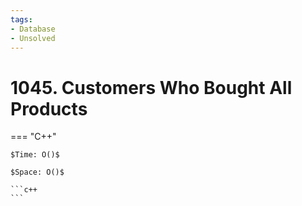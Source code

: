 ```yaml
---
tags:
- Database
- Unsolved
---
```



# 1045. Customers Who Bought All Products

=== "C++"

    $Time: O()$

    $Space: O()$

    ```c++
    ```